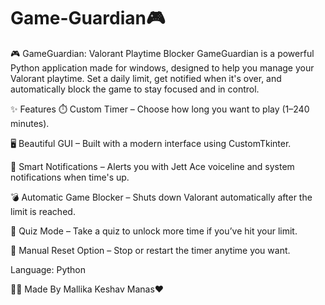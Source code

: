 # Game-Guardian🎮
🎮 GameGuardian: Valorant Playtime Blocker
GameGuardian is a powerful  Python application made for windows, designed to help you manage your Valorant playtime. Set a daily limit, get notified when it's over, and automatically block the game to stay focused and in control.

✨ Features
⏱️ Custom Timer – Choose how long you want to play (1–240 minutes).

🖥️ Beautiful GUI – Built with a modern interface using CustomTkinter.

🔕 Smart Notifications – Alerts you with Jett Ace voiceline and system notifications when time's up.

💣 Automatic Game Blocker – Shuts down Valorant automatically after the limit is reached.

🧠 Quiz Mode – Take a quiz to unlock more time if you’ve hit your limit.

🔁 Manual Reset Option – Stop or restart the timer anytime you want.


Language: Python


👨‍💻 Made By
Mallika Keshav Manas❤️
